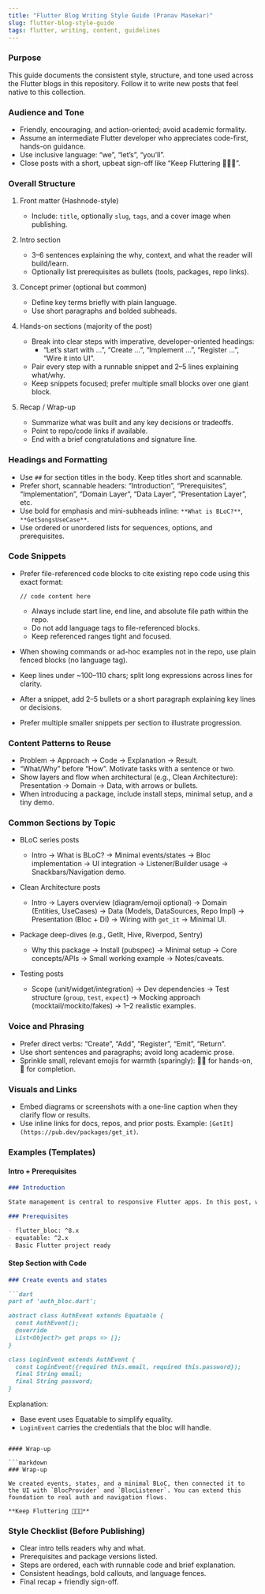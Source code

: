 ```yaml
---
title: "Flutter Blog Writing Style Guide (Pranav Masekar)"
slug: flutter-blog-style-guide
tags: flutter, writing, content, guidelines
---
```


### Purpose

This guide documents the consistent style, structure, and tone used across the Flutter blogs in this repository. Follow it to write new posts that feel native to this collection.

### Audience and Tone

- Friendly, encouraging, and action-oriented; avoid academic formality.
- Assume an intermediate Flutter developer who appreciates code-first, hands-on guidance.
- Use inclusive language: “we”, “let’s”, “you’ll”.
- Close posts with a short, upbeat sign-off like “Keep Fluttering 💙💙💙”.

### Overall Structure

1) Front matter (Hashnode-style)
   - Include: `title`, optionally `slug`, `tags`, and a cover image when publishing.

2) Intro section
   - 3–6 sentences explaining the why, context, and what the reader will build/learn.
   - Optionally list prerequisites as bullets (tools, packages, repo links).

3) Concept primer (optional but common)
   - Define key terms briefly with plain language.
   - Use short paragraphs and bolded subheads.

4) Hands-on sections (majority of the post)
   - Break into clear steps with imperative, developer-oriented headings:
     - “Let’s start with …”, “Create …”, “Implement …”, “Register …”, “Wire it into UI”.
   - Pair every step with a runnable snippet and 2–5 lines explaining what/why.
   - Keep snippets focused; prefer multiple small blocks over one giant block.

5) Recap / Wrap-up
   - Summarize what was built and any key decisions or tradeoffs.
   - Point to repo/code links if available.
   - End with a brief congratulations and signature line.

### Headings and Formatting

- Use `##` for section titles in the body. Keep titles short and scannable.
- Prefer short, scannable headers: “Introduction”, “Prerequisites”, “Implementation”, “Domain Layer”, “Data Layer”, “Presentation Layer”, etc.
- Use bold for emphasis and mini-subheads inline: `**What is BLoC?**`, `**GetSongsUseCase**`.
- Use ordered or unordered lists for sequences, options, and prerequisites.

### Code Snippets

- Prefer file-referenced code blocks to cite existing repo code using this exact format:

  ```startLine:endLine:filepath
  // code content here
  ```

  - Always include start line, end line, and absolute file path within the repo.
  - Do not add language tags to file-referenced blocks.
  - Keep referenced ranges tight and focused.

- When showing commands or ad-hoc examples not in the repo, use plain fenced blocks (no language tag).
- Keep lines under ~100–110 chars; split long expressions across lines for clarity.
- After a snippet, add 2–5 bullets or a short paragraph explaining key lines or decisions.
- Prefer multiple smaller snippets per section to illustrate progression.

### Content Patterns to Reuse

- Problem → Approach → Code → Explanation → Result.
- “What/Why” before “How”. Motivate tasks with a sentence or two.
- Show layers and flow when architectural (e.g., Clean Architecture): Presentation → Domain → Data, with arrows or bullets.
- When introducing a package, include install steps, minimal setup, and a tiny demo.

### Common Sections by Topic

- BLoC series posts
  - Intro → What is BLoC? → Minimal events/states → Bloc implementation → UI integration → Listener/Builder usage → Snackbars/Navigation demo.

- Clean Architecture posts
  - Intro → Layers overview (diagram/emoji optional) → Domain (Entities, UseCases) → Data (Models, DataSources, Repo Impl) → Presentation (Bloc + DI) → Wiring with `get_it` → Minimal UI.

- Package deep-dives (e.g., GetIt, Hive, Riverpod, Sentry)
  - Why this package → Install (pubspec) → Minimal setup → Core concepts/APIs → Small working example → Notes/caveats.

- Testing posts
  - Scope (unit/widget/integration) → Dev dependencies → Test structure (`group`, `test`, `expect`) → Mocking approach (mocktail/mockito/fakes) → 1–2 realistic examples.

### Voice and Phrasing

- Prefer direct verbs: “Create”, “Add”, “Register”, “Emit”, “Return”.
- Use short sentences and paragraphs; avoid long academic prose.
- Sprinkle small, relevant emojis for warmth (sparingly): 🧑‍💻 for hands-on, 🎉 for completion.

### Visuals and Links

- Embed diagrams or screenshots with a one-line caption when they clarify flow or results.
- Use inline links for docs, repos, and prior posts. Example: `[GetIt](https://pub.dev/packages/get_it)`.

### Examples (Templates)

#### Intro + Prerequisites

```markdown
### Introduction

State management is central to responsive Flutter apps. In this post, we’ll build a minimal BLoC, wire it to the UI, and emit states for a simple auth flow.

### Prerequisites

- flutter_bloc: ^8.x
- equatable: ^2.x
- Basic Flutter project ready
```

#### Step Section with Code

```markdown
### Create events and states

```dart
part of 'auth_bloc.dart';

abstract class AuthEvent extends Equatable {
  const AuthEvent();
  @override
  List<Object?> get props => [];
}

class LoginEvent extends AuthEvent {
  const LoginEvent({required this.email, required this.password});
  final String email;
  final String password;
}
```

Explanation:
- Base event uses Equatable to simplify equality.
- `LoginEvent` carries the credentials that the bloc will handle.
```

#### Wrap-up

```markdown
### Wrap-up

We created events, states, and a minimal BLoC, then connected it to the UI with `BlocProvider` and `BlocListener`. You can extend this foundation to real auth and navigation flows.

**Keep Fluttering 💙💙💙**
```

### Style Checklist (Before Publishing)

- Clear intro tells readers why and what.
- Prerequisites and package versions listed.
- Steps are ordered, each with runnable code and brief explanation.
- Consistent headings, bold callouts, and language fences.
- Final recap + friendly sign-off.


